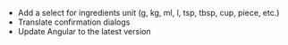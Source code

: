 - Add a select for ingredients unit (g, kg, ml, l, tsp, tbsp, cup, piece, etc.)
- Translate confirmation dialogs
- Update Angular to the latest version
